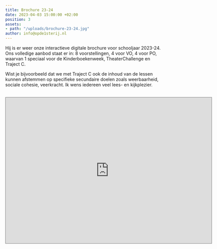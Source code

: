 ```yaml
---
title: Brochure 23-24
date: 2023-04-03 15:00:00 +02:00
position: 3
assets:
- path: "/uploads/brochure-23-24.jpg"
author: info@opde1sterij.nl
---
```


Hij is er weer onze interactieve digitale brochure voor schooljaar 2023-24. Ons volledige aanbod staat er in: 8 voorstellingen, 4 voor VO, 4 voor PO, waarvan 1 speciaal voor de Kinderboekenweek, TheaterChallenge en Traject C.

Wist je bijvoorbeeld dat we met Traject C ook de inhoud van de lessen kunnen afstemmen op specifieke secundaire doelen zoals weerbaarheid, sociale cohesie, veerkracht. Ik wens iedereen veel lees- en kijkplezier. 
<br><br>
<iframe style="border: 1px solid #777;" src="https://indd.adobe.com/embed/866b853d-c2ba-44f7-a6e5-62127d780a5c?startpage=1&allowFullscreen=true" width="650px" height="460px" frameborder="0" allowfullscreen=""></iframe>